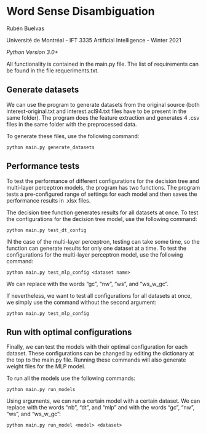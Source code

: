 Word Sense Disambiguation
==============

Rubén Buelvas

Université de Montréal - IFT 3335 Artificial Intelligence - Winter 2021

*Python Version 3.0+*

All functionality is contained in the main.py file. The list of requirements can be found in the file requeriments.txt.


Generate datasets
----------------------------

We can use the program to generate datasets from the original source (both interest-original.txt and interest.acl94.txt files have to be present in the same folder). The program does the feature extraction and generates 4 .csv files in the same folder with the preprocessed data.

To generate these files, use the following command: 

	python main.py generate_datasets


Performance tests
----------------------------------

To test the performance of different configurations for the decision tree and multi-layer perceptron models, the program has two functions. The program tests a pre-configured range of settings for each model and then saves the performance results in .xlsx files. 

The decision tree function generates results for all datasets at once. To test the configurations for the decision tree model, use the following command:

	python main.py test_dt_config

IN the case of the multi-layer perceptron, testing can take some time, so the function can generate results for only one dataset at a time.  To test the configurations for the multi-layer perceptron model, use the following command:

	python main.py test_mlp_config <dataset name>

We can replace <dataset> with the words “gc”, “nw”, “ws”, and “ws_w_gc”.
  
If nevertheless, we want to test all configurations for all datasets at once, we simply use the command without the second argument:

	python main.py test_mlp_config


Run with optimal configurations
----------------------------------

Finally, we can test the models with their optimal configuration for each dataset. These configurations can be changed by editing the dictionary at the top to the main.py file. Running these commands will also generate weight files for the MLP model.

To run all the models use the following commands:

	python main.py run_models

Using arguments, we can run a certain model with a certain dataset. We can replace <model> with the words “nb”, “dt”, and “mlp” and <dataset> with the words “gc”, “nw”, “ws”, and “ws_w_gc”:

	python main.py run_model <model> <dataset>
  

